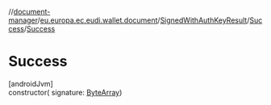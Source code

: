 //[document-manager](../../../../index.md)/[eu.europa.ec.eudi.wallet.document](../../index.md)/[SignedWithAuthKeyResult](../index.md)/[Success](index.md)/[Success](-success.md)

# Success

[androidJvm]\
constructor(
signature: [ByteArray](https://kotlinlang.org/api/latest/jvm/stdlib/kotlin/-byte-array/index.html))

